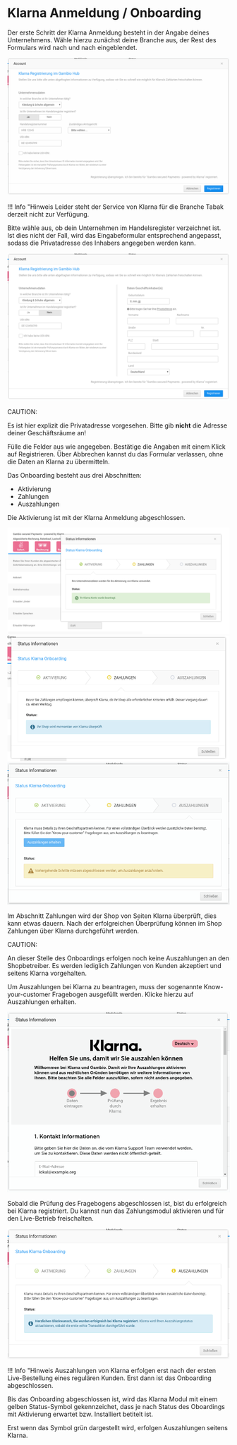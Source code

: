 # Klarna Anmeldung / Onboarding 

Der erste Schritt der Klarna Anmeldung besteht in der Angabe deines Unternehmens. Wähle hierzu zunächst deine Branche aus, der Rest des Formulars wird nach und nach eingeblendet.

![](Bilder/003_RegistrierungBeiKlarnaUeberDasGambioHub.png "Registrierung bei Klarna über das Gambio Hub")

!!! Info "Hinweis
	 Leider steht der Service von Klarna für die Branche Tabak derzeit nicht zur Verfügung.

Bitte wähle aus, ob dein Unternehmen im Handelsregister verzeichnet ist. Ist dies nicht der Fall, wird das Eingabeformular entsprechend angepasst, sodass die Privatadresse des Inhabers angegeben werden kann.

![](Bilder/004_AnmeldungOhneHandelsregister_Eintrag.png "Anmeldung ohne Handelsregister-Eintrag")

CAUTION:

Es ist hier explizit die Privatadresse vorgesehen. Bitte gib **nicht** die Adresse deiner Geschäftsräume an!

Fülle die Felder aus wie angegeben. Bestätige die Angaben mit einem Klick auf Registrieren. Über Abbrechen kannst du das Formular verlassen, ohne die Daten an Klarna zu übermitteln.

Das Onboarding besteht aus drei Abschnitten:

-   Aktivierung
-   Zahlungen
-   Auszahlungen

Die Aktivierung ist mit der Klarna Anmeldung abgeschlossen.

![](Bilder/004_Onboarding_Aktivierung_.png "Klarna Onboarding") ![](Bilder/005_Onboarding_ZahlungShopUeberprueft_.png "Klarna Onboarding") ![](Bilder/007_KlarnaOnboarding.png "Klarna Onboarding")

Im Abschnitt Zahlungen wird der Shop von Seiten Klarna überprüft, dies kann etwas dauern. Nach der erfolgreichen Überprüfung können im Shop Zahlungen über Klarna durchgeführt werden.

CAUTION:

An dieser Stelle des Onboardings erfolgen noch keine Auszahlungen an den Shopbetreiber. Es werden lediglich Zahlungen von Kunden akzeptiert und seitens Klarna vorgehalten.

Um Auszahlungen bei Klarna zu beantragen, muss der sogenannte Know-your-customer Fragebogen ausgefüllt werden. Klicke hierzu auf Auszahlungen erhalten.

![](Bilder/008_Fragebogen.png "Fragebogen")

Sobald die Prüfung des Fragebogens abgeschlossen ist, bist du erfolgreich bei Klarna registriert. Du kannst nun das Zahlungsmodul aktivieren und für den Live-Betrieb freischalten.

![](Bilder/009_AnmeldungErfolgreich.png "Anmeldung erfolgreich")

!!! Info "Hinweis
	 Auszahlungen von Klarna erfolgen erst nach der ersten Live-Bestellung eines regulären Kunden. Erst dann ist das Onboarding abgeschlossen.

Bis das Onboarding abgeschlossen ist, wird das Klarna Modul mit einem gelben Status-Symbol gekennzeichet, dass je nach Status des Oboardings mit Aktivierung erwartet bzw. Installiert betitelt ist.

Erst wenn das Symbol grün dargestellt wird, erfolgen Auszahlungen seitens Klarna.



